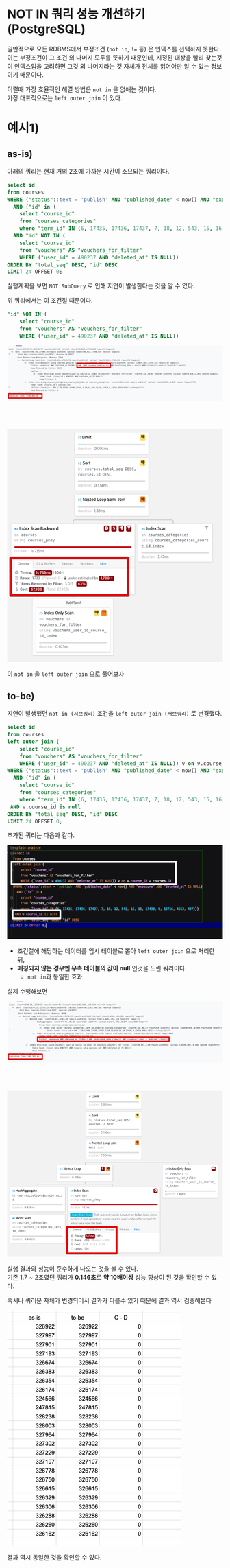 # NOT IN 쿼리 성능 개선하기 (PostgreSQL)

일반적으로 모든 RDBMS에서 부정조건 (`not in`, `!=` 등) 은 인덱스를 선택하지 못한다.  
이는 부정조건이 그 조건 외 나머지 모두를 뜻하기 때문인데, 지정된 대상을 빨리 찾는것이 인덱스임을 고려하면 그것 외 나머지라는 것 자체가 전체를 읽어야만 알 수 있는 정보이기 때문이다.  
  
이럴때 가장 효율적인 해결 방법은 `not in` 을 없애는 것이다.  
가장 대표적으로는 `left outer join` 이 있다.

# 예시1)

## as-is)

아래의 쿼리는 현재 거의 2초에 가까운 시간이 소요되는 쿼리이다.

```sql
select id
from courses
WHERE ("status"::text = 'publish' AND "published_date" < now() AND "exposure" AND "deleted_at" IS NULL)
  AND ("id" in (
    select "course_id"
    from "courses_categories"
    where "term_id" IN (6, 17435, 17436, 17437, 7, 18, 12, 543, 15, 16, 17438, 8, 13716, 4553, 497)))
  AND "id" NOT IN (
    select "course_id"
    from "vouchers" AS "vouchers_for_filter"
    WHERE ("user_id" = 490237 AND "deleted_at" IS NULL))
ORDER BY "total_seq" DESC, "id" DESC
LIMIT 24 OFFSET 0;
```

실행계획을 보면 `NOT SubQuery` 로 인해 지연이 발생한다는 것을 알 수 있다.

위 쿼리에서는 이 조건절 때문이다.

```sql
"id" NOT IN (
    select "course_id"
    from "vouchers" AS "vouchers_for_filter"
    WHERE ("user_id" = 490237 AND "deleted_at" IS NULL))
```

![ex1-1](./images/ex1-1.png)

<br/><br/>

![ex1-2](./images/ex1-2.png)


이 `not in` 을 `left outer join` 으로 풀어보자

## to-be)

지연이 발생했던 `not in (서브쿼리)` 조건을 `left outer join (서브쿼리)` 로 변경했다. 

```sql
select id
from courses
left outer join (
    select "course_id"
    from "vouchers" AS "vouchers_for_filter"
    WHERE ("user_id" = 490237 AND "deleted_at" IS NULL)) v on v.course_id = courses.id
WHERE ("status"::text = 'publish' AND "published_date" < now() AND "exposure" AND "deleted_at" IS NULL)
  AND ("id" in (
    select "course_id"
    from "courses_categories"
    where "term_id" IN (6, 17435, 17436, 17437, 7, 18, 12, 543, 15, 16, 17438, 8, 13716, 4553, 497)))
 AND v.course_id is null
ORDER BY "total_seq" DESC, "id" DESC
LIMIT 24 OFFSET 0;
```

추가된 쿼리는 다음과 같다.

![ex1-3](./images/ex1-3.png)


* 조건절에 해당하는 데이터를 임시 테이블로 뽑아 `left outer join` 으로 처리한 뒤,
* **매칭되지 않는 경우엔 우측 테이블의 값이 null** 인것을 노린 쿼리이다.  
  * `not in`과 동일한 효과  
  
실제 수행해보면

![ex1-4](./images/ex1-4.png)

<br/><br/>

![ex1-5](./images/ex1-5.png)


실행 결과와 성능이 준수하게 나오는 것을 볼 수 있다.  
기존 1.7 ~ 2초였던 쿼리가 **0.146초**로 **약 10배이상** 성능 향상이 된 것을 확인할 수 있다.  
  
혹시나 쿼리문 자체가 변경되어서 결과가 다를수 있기 때문에 결과 역시 검증해본다

![ex1-compare](./images/ex1-compare.png)

결과 역시 동일한 것을 확인할 수 있다.
